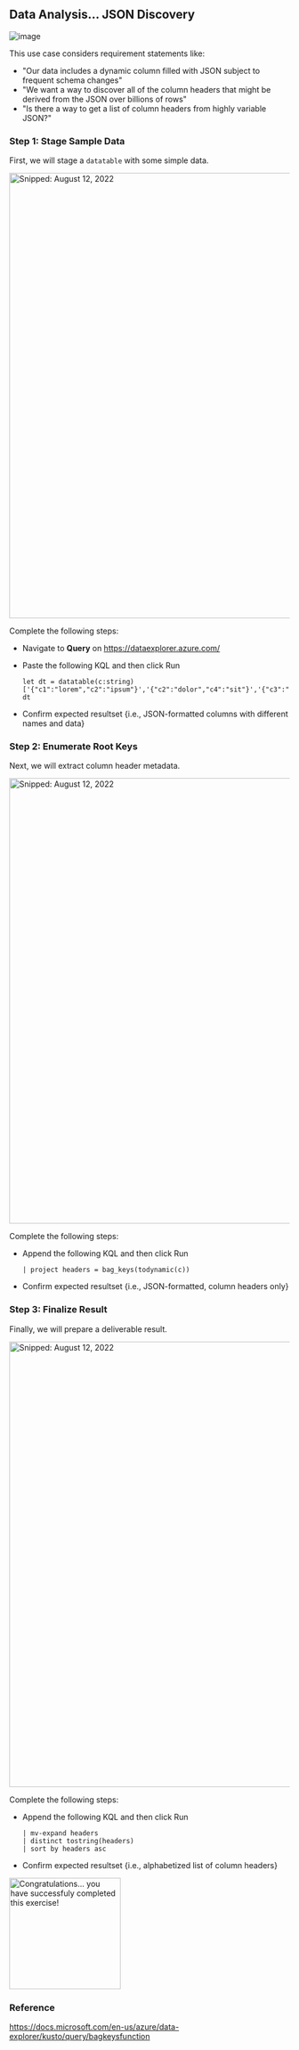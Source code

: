 ## Data Analysis... JSON Discovery

![image](https://user-images.githubusercontent.com/44923999/185980410-353cda9e-d0a8-405c-ab1c-409df61e46c4.png)

This use case considers requirement statements like:

* "Our data includes a dynamic column filled with JSON subject to frequent schema changes"
* "We want a way to discover all of the column headers that might be derived from the JSON over billions of rows"
* "Is there a way to get a list of column headers from highly variable JSON?"

### Step 1: Stage Sample Data

First, we will stage a `datatable` with some simple data.

  <img src="https://user-images.githubusercontent.com/44923999/184379741-939e57b0-7ffd-4c32-9f31-833fe06661f3.png" width="800" title="Snipped: August 12, 2022" />

Complete the following steps:

* Navigate to **Query** on https://dataexplorer.azure.com/
* Paste the following KQL and then click Run

  ```
  let dt = datatable(c:string)
  ['{"c1":"lorem","c2":"ipsum"}','{"c2":"dolor","c4":"sit"}','{"c3":"amet"}'];
  dt
  ```

* Confirm expected resultset {i.e., JSON-formatted columns with different names and data}

### Step 2: Enumerate Root Keys

Next, we will extract column header metadata.

  <img src="https://user-images.githubusercontent.com/44923999/184382729-3d241895-74db-484a-8736-7313cc2e6218.png" width="800" title="Snipped: August 12, 2022" />

Complete the following steps:

* Append the following KQL and then click Run

  ```
  | project headers = bag_keys(todynamic(c))
  ```

* Confirm expected resultset {i.e., JSON-formatted, column headers only}

### Step 3: Finalize Result

Finally, we will prepare a deliverable result.

  <img src="https://user-images.githubusercontent.com/44923999/184383036-6b0d6307-0634-40b3-a8f3-182aee304902.png" width="800" title="Snipped: August 12, 2022" />

Complete the following steps:

* Append the following KQL and then click Run

  ```
  | mv-expand headers
  | distinct tostring(headers)
  | sort by headers asc
  ```

* Confirm expected resultset {i.e., alphabetized list of column headers}

<img src="https://user-images.githubusercontent.com/44923999/187472753-de7b0a75-cea5-4ae0-af73-4117b65fa92d.png" width="200" title="Congratulations... you have successfuly completed this exercise!" />

### Reference
https://docs.microsoft.com/en-us/azure/data-explorer/kusto/query/bagkeysfunction
